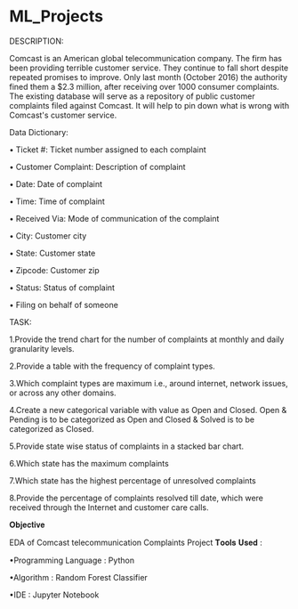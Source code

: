 # ML_Projects

DESCRIPTION:

Comcast is an American global telecommunication company. The firm has been providing terrible customer service. They continue to fall short despite repeated promises to improve. Only last month (October 2016) the authority fined them a $2.3 million, after receiving over 1000 consumer complaints. The existing database will serve as a repository of public customer complaints filed against Comcast. It will help to pin down what is wrong with Comcast's customer service.

Data Dictionary:

• Ticket #: Ticket number assigned to each complaint

• Customer Complaint: Description of complaint

• Date: Date of complaint

• Time: Time of complaint

• Received Via: Mode of communication of the complaint

• City: Customer city

• State: Customer state

• Zipcode: Customer zip

• Status: Status of complaint

• Filing on behalf of someone

TASK:

1.Provide the trend chart for the number of complaints at monthly and daily granularity levels.

2.Provide a table with the frequency of complaint types.

3.Which complaint types are maximum i.e., around internet, network issues, or across any other domains.

4.Create a new categorical variable with value as Open and Closed. Open & Pending is to be categorized as Open and Closed & Solved is to be categorized as Closed.

5.Provide state wise status of complaints in a stacked bar chart.

6.Which state has the maximum complaints

7.Which state has the highest percentage of unresolved complaints

8.Provide the percentage of complaints resolved till date, which were received through the Internet and customer care calls.

𝐎𝐛𝐣𝐞𝐜𝐭𝐢𝐯𝐞

EDA of Comcast telecommunication Complaints Project
𝐓𝐨𝐨𝐥𝐬 𝐔𝐬𝐞𝐝 :

•Programming Language : Python

•Algorithm : Random Forest Classifier

•IDE : Jupyter Notebook
